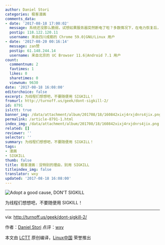 ```yaml
---
author: Daniel Stori
categories: 极客漫画
comments_data:
- date: '2017-08-18 17:00:02'
  message: 系统还没那么脆弱，试想如果服务器突然断电了啦？多数情况下，在电力恢复后，无需做太多处理，还是继续正常工作的。
  postip: 118.122.120.11
  username: 来自四川成都的 Chrome 59.0|GNU/Linux 用户
- date: '2017-08-20 00:16:14'
  message: zan赞
  postip: 61.148.244.14
  username: 来自北京的 UC Browser 11.6|Android 7.1 用户
count:
  commentnum: 2
  favtimes: 1
  likes: 0
  sharetimes: 0
  viewnum: 9630
date: '2017-08-18 16:08:00'
editorchoice: false
excerpt: 为线程们想想吧，不要随便用 SIGKILL！
fromurl: http://turnoff.us/geek/dont-sigkill-2/
id: 8791
islctt: true
banner_img: /data/attachment/album/201708/18/160842xixj4rxjdnrs4jix.png.large.jpg
permalink: /article-8791-1.html
index_img: /data/attachment/album/201708/18/160842xixj4rxjdnrs4jix.png.thumb.jpg
related: []
reviewer: ''
selector: ''
summary: 为线程们想想吧，不要随便用 SIGKILL！
tags:
- 漫画
- SIGKILL
thumb: false
title: 极客漫画：没特别的理由，别用 SIGKILL
titleindex_img: false
translator: wxy
updated: '2017-08-18 16:08:00'
---
```


![Adopt a good cause, DON'T SIGKILL](/data/attachment/album/201708/18/160842xixj4rxjdnrs4jix.png)


为线程们想想吧，不要随便用 SIGKILL！




---


via: <http://turnoff.us/geek/dont-sigkill-2/>


作者：[Daniel Stori](http://turnoff.us/about/) 点评：[wxy](https://github.com/wxy)


本文由 [LCTT](https://github.com/LCTT/TranslateProject) 原创编译，[Linux中国](https://linux.cn/) 荣誉推出